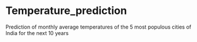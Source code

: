 # Temperature_prediction
Prediction of monthly average temperatures of the 5 most populous cities of India for the next 10 years
